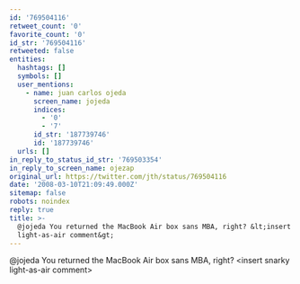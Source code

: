 ```yaml
---
id: '769504116'
retweet_count: '0'
favorite_count: '0'
id_str: '769504116'
retweeted: false
entities:
  hashtags: []
  symbols: []
  user_mentions:
    - name: juan carlos ojeda
      screen_name: jojeda
      indices:
        - '0'
        - '7'
      id_str: '187739746'
      id: '187739746'
  urls: []
in_reply_to_status_id_str: '769503354'
in_reply_to_screen_name: ojezap
original_url: https://twitter.com/jth/status/769504116
date: '2008-03-10T21:09:49.000Z'
sitemap: false
robots: noindex
reply: true
title: >-
  @jojeda You returned the MacBook Air box sans MBA, right? &lt;insert snarky
  light-as-air comment&gt;
---
```


@jojeda You returned the MacBook Air box sans MBA, right? &lt;insert snarky light-as-air comment&gt;
